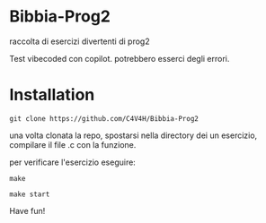 # Bibbia-Prog2
raccolta di esercizi divertenti di prog2

Test vibecoded con copilot. potrebbero esserci degli errori.

# Installation

`git clone https://github.com/C4V4H/Bibbia-Prog2`

una volta clonata la repo, spostarsi nella directory dei un esercizio, compilare il file .c con la funzione.

per verificare l'esercizio eseguire:

```make```

```make start```

Have fun!
